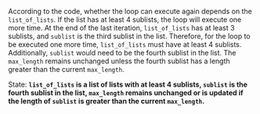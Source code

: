 According to the code, whether the loop can execute again depends on the `list_of_lists`. If the list has at least 4 sublists, the loop will execute one more time. At the end of the last iteration, `list_of_lists` has at least 3 sublists, and `sublist` is the third sublist in the list. Therefore, for the loop to be executed one more time, `list_of_lists` must have at least 4 sublists. Additionally, `sublist` would need to be the fourth sublist in the list. The `max_length` remains unchanged unless the fourth sublist has a length greater than the current `max_length`.

State: **`list_of_lists` is a list of lists with at least 4 sublists, `sublist` is the fourth sublist in the list, `max_length` remains unchanged or is updated if the length of `sublist` is greater than the current `max_length`.**